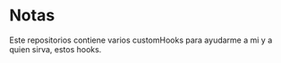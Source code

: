 # Notas

Este repositorios contiene varios customHooks para ayudarme a mi y a quien sirva, estos hooks.

